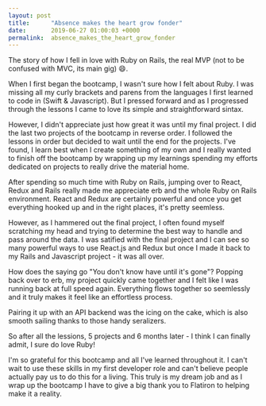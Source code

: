 ```yaml
---
layout: post
title:      "Absence makes the heart grow fonder"
date:       2019-06-27 01:00:03 +0000
permalink:  absence_makes_the_heart_grow_fonder
---
```



The story of how I fell in love with Ruby on Rails, the real MVP (not to be confused with MVC, its main gig) 😄. 

When I first began the bootcamp, I wasn't sure how I felt about Ruby. I was missing all my curly brackets and parens from the languages I first learned to code in (Swift & Javascript). But I pressed forward and as I progressed through the lessons I came to love its simple and straightforward sintax. 

However, I didn't appreciate just how great it was until my final project. I did the last two projects of the bootcamp in reverse order. I followed the lessons in order but decided to wait until the end for the projects. I've found, I learn best when I create something of my own and I really wanted to finish off the bootcamp by wrapping up my learnings spending my efforts dedicated on projects to really drive the material home. 

After spending so much time with Ruby on Rails, jumping over to React, Redux and Rails really made me appreciate erb and the whole Ruby on Rails environment. React and Redux are certainly powerful and once you get everything hooked up and in the right places, it's pretty seemless. 

However, as I hammered out the final project, I often found myself scratching my head and trying to determine the best way to handle and pass around the data. I was satified with the final project and I can see so many powerful ways to use React.js and Redux but once I made it back to my Rails and Javascript project - it was all over. 

How does the saying go "You don't know have until it's gone"? Popping back over to erb, my project quickly came together and I felt like I was running back at full speed again. Everything flows together so seemlessly and it truly makes it feel like an effortless process. 

Pairing it up with an API backend was the icing on the cake, which is also smooth sailing thanks to those handy seralizers. 

So after all the lessions, 5 projects and 6 months later - I think I can finally admit, I sure do love Ruby! 

I'm so grateful for this bootcamp and all I've learned throughout it. I can't wait to use these skills in my first developer role and can't believe people actually pay us to do this for a living. This truly is my dream job and as I wrap up the bootcamp I have to give a big thank you to Flatiron to helping make it a reality. 
